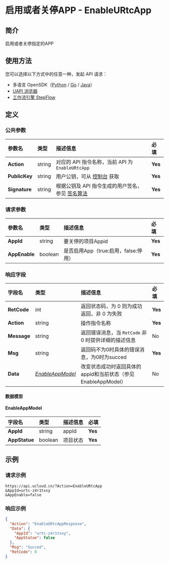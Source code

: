 # 启用或者关停APP - EnableURtcApp

## 简介

启用或者关停指定的APP





## 使用方法

您可以选择以下方式中的任意一种，发起 API 请求：
- 多语言 OpenSDK（[Python](https://github.com/ucloud/ucloud-sdk-python3) / [Go](https://github.com/ucloud/ucloud-sdk-go) / [Java](https://github.com/ucloud/ucloud-sdk-java)）
- [UAPI 浏览器](https://console.ucloud.cn/uapi/detail?id=EnableURtcApp)
- [工作流引擎 StepFlow](https://console.ucloud.cn/stepflow/manage/)

## 定义

### 公共参数

| 参数名 | 类型 | 描述信息 | 必填 |
|:---|:---|:---|:---|
| **Action**     | string  | 对应的 API 指令名称，当前 API 为 `EnableURtcApp`                        | **Yes** |
| **PublicKey**  | string  | 用户公钥，可从 [控制台](https://console.ucloud.cn/uapi/apikey) 获取                                             | **Yes** |
| **Signature**  | string  | 根据公钥及 API 指令生成的用户签名，参见 [签名算法](api/summary/signature.md)  | **Yes** |

### 请求参数

| 参数名 | 类型 | 描述信息 | 必填 |
|:---|:---|:---|:---|
| **AppId** | string | 要关停的项目Appid |**Yes**|
| **AppEnable** | boolean | 是否启用App（true:启用，false:停用） |**Yes**|

### 响应字段

| 字段名 | 类型 | 描述信息 | 必填 |
|:---|:---|:---|:---|
| **RetCode** | int | 返回状态码，为 0 则为成功返回，非 0 为失败 |**Yes**|
| **Action** | string | 操作指令名称 |**Yes**|
| **Message** | string | 返回错误消息，当 `RetCode` 非 0 时提供详细的描述信息 |No|
| **Msg** | string | 返回码不为0时具体的错误消息，为0时为succed |**Yes**|
| **Data** | [*EnableAppModel*](#EnableAppModel) | 改变状态成功时返回具体的appid和当前状态（参见EnableAppModel） |No|

#### 数据模型


#### EnableAppModel

| 字段名 | 类型 | 描述信息 | 必填 |
|:---|:---|:---|:---|
| **AppId** | string | appId |**Yes**|
| **AppStatue** | boolean | 项目状态 |**Yes**|

## 示例

### 请求示例
    
```
https://api.ucloud.cn/?Action=EnableURtcApp
&AppId=urtc-z4r1txxy
&AppEnable=false
```

### 响应示例
    
```json
{
  "Action": "EnableURtcAppResponse",
  "Data": {
    "AppId": "urtc-z4r1txxy",
    "AppStatue": false
  },
  "Msg": "Succed",
  "RetCode": 0
}
```






